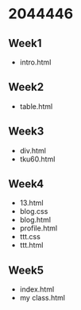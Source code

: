 # 2044446
## Week1
* intro.html


## Week2
* table.html


## Week3
* div.html
* tku60.html

## Week4
* 13.html
* blog.css
* blog.html
*  profile.html
* ttt.css
* ttt.html

## Week5
* index.html
* my class.html




<!--stackedit_data:
eyJoaXN0b3J5IjpbNTA1ODc0OTU0XX0=
-->